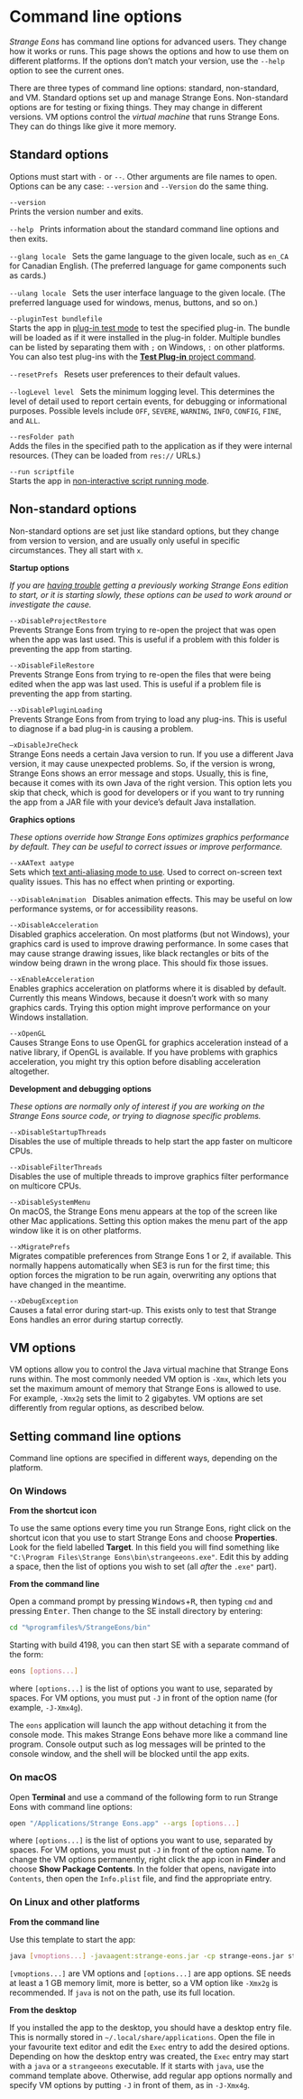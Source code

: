 # Command line options

*Strange Eons* has command line options for advanced users. They change how it works or runs. This page shows the options and how to use them on different platforms. If the options don’t match your version, use the `--help` option to see the current ones.

There are three types of command line options: standard, non-standard, and VM. Standard options set up and manage Strange Eons. Non-standard options are for testing or fixing things. They may change in different versions. VM options control the *virtual machine* that runs Strange Eons. They can do things like give it more memory.

## Standard options

Options must start with `-` or `--`. Other arguments are file names to open. Options can be any case: `--version` and `--Version` do the same thing.

`--version`  
Prints the version number and exits.

`--help ` 
Prints information about the standard command line options and then exits.

`--glang locale ` 
Sets the game language to the given locale, such as `en_CA` for Canadian English. (The preferred language for game components such as cards.)

`--ulang locale ` 
Sets the user interface language to the given locale. (The preferred language used for windows, menus, buttons, and so on.)

`--pluginTest bundlefile`  
Starts the app in [plug-in test mode](dm-test-plugin.md) to test the specified plug-in. The bundle will be loaded as if it were installed in the plug-in folder. Multiple bundles can be listed by separating them with `;` on Windows, `:` on other platforms. You can also test plug-ins with the [**Test Plug-in** project command](dm-test-plugin.md).

`--resetPrefs ` 
Resets user preferences to their default values.

`--logLevel level ` 
Sets the minimum logging level. This determines the level of detail used to report certain events, for debugging or informational purposes. Possible levels include `OFF`, `SEVERE`, `WARNING`, `INFO`, `CONFIG`, `FINE`, and `ALL`.

`--resFolder path`  
Adds the files in the specified path to the application as if they were internal resources. (They can be loaded from `res://` URLs.)

`--run scriptfile`  
Starts the app in [non-interactive script running mode](um-run-script.md).

## Non-standard options

Non-standard options are set just like standard options, but they change from version to version, and are usually only useful in specific circumstances. They all start with `x`.

**Startup options**

*If you are [having trouble](um-install-troubleshooting.md) getting a previously working Strange Eons edition to start, or it is starting slowly, these options can be used to work around or investigate the cause.*

`--xDisableProjectRestore`  
Prevents Strange Eons from trying to re-open the project that was open when the app was last used. This is useful if a problem with this folder is preventing the app from starting.

`--xDisableFileRestore`  
Prevents Strange Eons from trying to re-open the files that were being edited when the app was last used. This is useful if a problem file is preventing the app from starting.

`--xDisablePluginLoading`  
Prevents Strange Eons from from trying to load any plug-ins. This is useful to diagnose if a bad plug-in is causing a problem.

`–xDisableJreCheck`   
Strange Eons needs a certain Java version to run. If you use a different Java version, it may cause unexpected problems. So, if the version is wrong, Strange Eons shows an error message and stops. Usually, this is fine, because it comes with its own Java of the right version. This option lets you skip that check, which is good for developers or if you want to try running the app from a JAR file with your device’s default Java installation.

**Graphics options**

*These options override how Strange Eons optimizes graphics performance by default. They can be useful to correct issues or improve performance.*

`--xAAText aatype`  
Sets which [text anti-aliasing mode to use](um-install-troubleshooting.md#text-quality-issues). Used to correct on-screen text quality issues. This has no effect when printing or exporting.

`--xDisableAnimation ` 
Disables animation effects. This may be useful on low performance systems, or for accessibility reasons.

`--xDisableAcceleration`  
Disabled graphics acceleration. On most platforms (but not Windows), your graphics card is used to improve drawing performance. In some cases that may cause strange drawing issues, like black rectangles or bits of the window being drawn in the wrong place. This should fix those issues.

`--xEnableAcceleration`  
Enables graphics acceleration on platforms where it is disabled by default. Currently this means Windows, because it doesn’t work with so many graphics cards. Trying this option might improve performance on your Windows installation.

`--xOpenGL`  
Causes Strange Eons to use OpenGL for graphics acceleration instead of a native library, if OpenGL is available. If you have problems with graphics acceleration, you might try this option before disabling acceleration altogether.

**Development and debugging options**

*These options are normally only of interest if you are working on the Strange Eons source code, or trying to diagnose specific problems.*

`--xDisableStartupThreads`  
Disables the use of multiple threads to help start the app faster on multicore CPUs.

`--xDisableFilterThreads`  
Disables the use of multiple threads to improve graphics filter performance on multicore CPUs.

`--xDisableSystemMenu`  
On macOS, the Strange Eons menu appears at the top of the screen like other Mac applications. Setting this option makes the menu part of the app window like it is on other platforms.

`--xMigratePrefs`  
Migrates compatible preferences from Strange Eons 1 or 2, if available. This normally happens automatically when SE3 is run for the first time; this option forces the migration to be run again, overwriting any options that have changed in the meantime.

`--xDebugException`  
Causes a fatal error during start-up. This exists only to test that Strange Eons handles an error during startup correctly.

## VM options

VM options allow you to control the Java virtual machine that Strange Eons runs within. The most commonly needed VM option is `-Xmx`, which lets you set the maximum amount of memory that Strange Eons is allowed to use. For example, `-Xmx2g` sets the limit to 2 gigabytes. VM options are set differently from regular options, as described below.

## Setting command line options

Command line options are specified in different ways, depending on the platform.

### On Windows

**From the shortcut icon**

To use the same options every time you run Strange Eons, right click on the shortcut icon that you use to start Strange Eons and choose **Properties**. Look for the field labelled **Target**. In this field you will find something like `"C:\Program Files\Strange Eons\bin\strangeeons.exe"`. Edit this by adding a space, then the list of options you wish to set (all *after* the `.exe"` part).

**From the command line**

Open a command prompt by pressing <kbd>Windows</kbd>+<kbd>R</kbd>, then typing `cmd` and pressing <kbd>Enter</kbd>. Then change to the SE install directory by entering:

```bash
cd "%programfiles%/StrangeEons/bin"
```

Starting with build 4198, you can then start SE with a separate command of the form:

```bash
eons [options...]
```

where `[options...]` is the list of options you want to use, separated by spaces. For VM options, you must put `-J` in front of the option name (for example, `-J-Xmx4g`).

The `eons` application will launch the app without detaching it from the console mode. This makes Strange Eons behave more like a command line program. Console output such as log messages will be printed to the console window, and the shell will be blocked until the app exits.

### On macOS

Open **Terminal** and use a command of the following form to run Strange Eons with command line options:

```bash
open "/Applications/Strange Eons.app" --args [options...]
```

where `[options...]` is the list of options you want to use, separated by spaces. For VM options, you must put `-J` in front of the option name. To change the VM options permanently, right click the app icon in **Finder** and choose **Show Package Contents**. In the folder that opens, navigate into `Contents`, then open the `Info.plist` file, and find the appropriate entry.

### On Linux and other platforms

**From the command line**

Use this template to start the app:

```bash
java [vmoptions...] -javaagent:strange-eons.jar -cp strange-eons.jar strangeeons [options...]
```

`[vmoptions...]` are VM options and `[options...]` are app options. SE needs at least a 1 GB memory limit, more is better, so a VM option like `-Xmx2g` is recommended. If `java` is not on the path, use its full location.

**From the desktop**

If you installed the app to the desktop, you should have a desktop entry file. This is normally stored in `~/.local/share/applications`. Open the file in your favourite text editor and edit the `Exec` entry to add the desired options. Depending on how the desktop entry was created, the `Exec` entry may start with a `java` or a `strangeeons` executable. If it starts with `java`, use the command template above. Otherwise, add regular app options normally and specify VM options by putting `-J` in front of them, as in `-J-Xmx4g`.